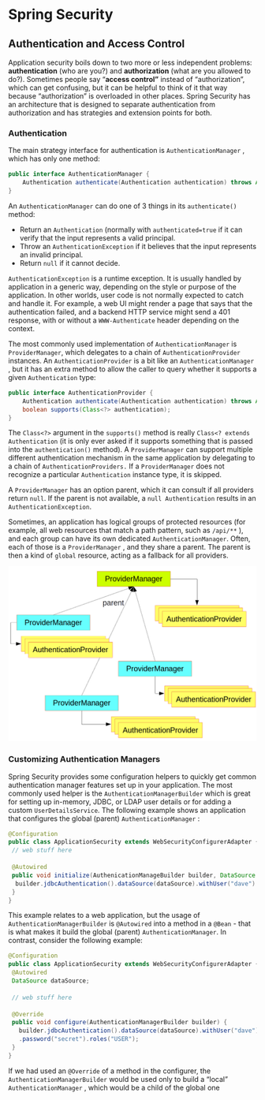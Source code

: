 # Spring Security

## Authentication and Access Control

Application security boils down to two more or less independent problems: **authentication** (who are you?) and **authorization** (what are you allowed to do?). Sometimes people say “**access control”** instead of “authorization”, which can get confusing, but it can be helpful to think of it that way because “authorization” is overloaded in other places. Spring Security has an architecture that is designed to separate authentication from authorization and has strategies and extension points for both.

### Authentication

The main strategy interface for authentication  is `AuthenticationManager` , which has only one method:

```java
public interface AuthenticationManager {
	Authentication authenticate(Authentication authentication) throws AuthenticationException;
}
```

An `AuthenticationManager` can do one of 3 things in its `authenticate()` method:

- Return an `Authentication` (normally with `authenticated=true` if it can verify that the input represents a valid principal.
- Throw an `AuthenticationException` if it believes that the input represents an invalid principal.
- Return `null` if it cannot decide.

`AuthenticationException` is a runtime exception. It is usually handled by application in a generic way, depending on the style or purpose of the application. In other worlds, user code is not normally expected to catch and handle it. For example, a web UI might render a page that says that the authentication failed, and a backend HTTP service might send a 401 response, with or without a `WWW-Authenticate` header depending on the context.

The most commonly used implementation of `AuthenticationManager` is `ProviderManager`, which delegates to a chain of `AuthenticationProvider` instances. An `AuthenticationProvider` is a bit like an `AuthenticationManager` , but it has an extra method to allow the caller to query whether it supports a given `Authentication` type:

```java
public interface AuthenticationProvider {
	Authentication authenticate(Authentication authentication) throws AuthenticationException;
	boolean supports(Class<?> authentication);
}
```

The `Class<?>` argument in the `supports()` method is really `Class<? extends Authentication` (it is only ever asked if it supports something that is passed into the `authentication()` method). A `ProviderManager` can support multiple different authentication mechanism in the same application by delegating to a chain of `AuthenticationProviders.` If a `ProviderManager` does not recognize a particular `Authentication` instance type, it is skipped.

A `ProviderManager` has an option parent, which it can consult if all providers return `null`. If the parent is not available, a `null Authentication` results in an `AuthenticationException`.

Sometimes, an application has logical groups of protected resources (for example, all web resources that match a path pattern, such as `/api/**` ), and each group can have its own dedicated `AuthenticationManager`. Often, each of those is a `ProviderManager` , and they share a parent. The parent is then a kind of `global` resource, acting as a fallback for all providers.

![Untitled](Spring%20Security%20c93d76c009854a418ba09efeb72906b0/Untitled.png)

### Customizing Authentication Managers

Spring Security provides some configuration helpers to quickly get common authentication manager features set up in your application. The most commonly used helper is the `AuthenticationManagerBuilder` which is great for setting up in-memory, JDBC, or LDAP user details or for adding a custom `UserDetailsService`. The following example shows an application that configures the global (parent) `AuthenticationManager` :

```java
@Configuration
public class ApplicationSecurity extends WebSecurityConfigurerAdapter {
 // web stuff here

 @Autowired
 public void initialize(AuthenicationManageBuilder builder, DataSource dataSource) {
  builder.jdbcAuthentication().dataSource(dataSource).withUser("dave").password("secret").roles("USE");
 }
}
```

This example relates to a web application, but the usage of `AuthenticationManagerBuilder` is `@Autowired` into a method in a `@Bean` - that is what makes it build the global (parent) `AuthenticationManager`. In contrast, consider the following example:

```java
@Configuration
public class ApplicationSecurity extends WebSecurityConfigurerAdapter {
 @Autowired
 DataSource dataSource;

 // web stuff here
  
 @Override
 public void configure(AuthenticationManagerBuilder builder) {
   builder.jdbcAuthentication().dataSource(dataSource).withUser("dave")
   .password("secret").roles("USER");
 }
}
```

If we had used an `@Override` of a method in the configurer, the `AuthenticationManagerBuilder` would be used only to build a “local” `AuthenticationManager` , which would be a child of the global one